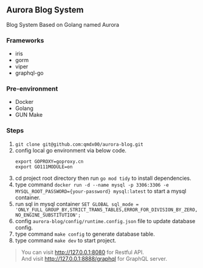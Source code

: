 ## Aurora Blog System

Blog System Based on Golang named Aurora

### Frameworks

- iris
- gorm
- viper
- graphql-go

### Pre-environment

- Docker
- Golang
- GUN Make

### Steps

1. `git clone git@github.com:qmdx00/aurora-blog.git`
2. config local go environment via below code.
    ```shell
    export GOPROXY=goproxy.cn
    export GO111MODULE=on
    ```
3. cd project root directory then run `go mod tidy` to install dependencies.
4. type command `docker run -d --name mysql -p 3306:3306 -e MYSQL_ROOT_PASSWORD={your-password} mysql:latest` to start a
   mysql container.
5. run sql in mysql
   container `SET GLOBAL sql_mode = 'ONLY_FULL_GROUP_BY,STRICT_TRANS_TABLES,ERROR_FOR_DIVISION_BY_ZERO,NO_ENGINE_SUBSTITUTION';`
6. config `aurora-blog/config/runtime.config.json` file to update database config.
7. type command `make config` to generate database table.
8. type command `make dev` to start project.

> You can visit http://127.0.0.1:8080 for Restful API. </br>
> And visit http://127.0.0.1:8888/graphql for GraphQL server.
